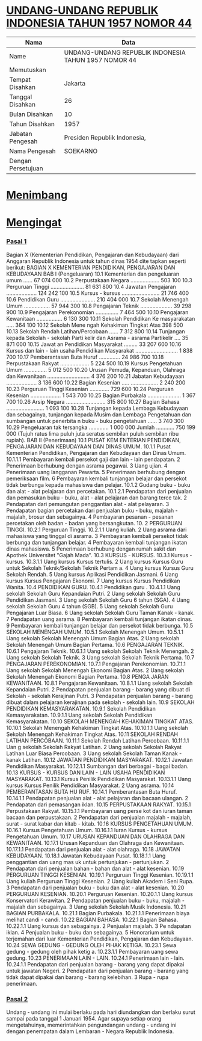 # [UNDANG-UNDANG REPUBLIK INDONESIA TAHUN 1957 NOMOR 44](http://example.org/legal/document/uu/1957/44)

| Nama | Data |
| ------ | ----- |
|Name|UNDANG-UNDANG REPUBLIK INDONESIA TAHUN 1957 NOMOR 44|
|Memutuskan||
|Tempat Disahkan|Jakarta|
|Tanggal Disahkan|26|
|Bulan Disahkan|10|
|Tahun Disahkan|1957|
|Jabatan Pengesah|Presiden Republik Indonesia,|
|Nama Pengesah|SOEKARNO|
|Dengan Persetujuan||
# [Menimbang](http://example.org/legal/document/uu/1957/44/menimbang)

# [Mengingat](http://example.org/legal/document/uu/1957/44/mengingat)


### [Pasal 1](http://example.org/legal/document/uu/1957/44/pasal/0001)
Bagian X (Kementerian Pendidikan, Pengajaran dan Kebudayaan) dari Anggaran Republik Indonesia untuk tahun dinas 1954 dite tapkan seperti berikut: BAGIAN X KEMENTERIAN PENDIDIKAN, PENGAJARAN DAN KEBUDAYAAN BAB I (Pengeluaran) 10.1 Kementerian dan pengeluaran umum ...... 67 074 000 10.2 Perpustakaan Negara ................... 503 100 10.3 Perguruan Tinggi ...................... 81 631 800 10.4 Jawatan Pengajaran .................... 124 242 100 10.5 Kursus - kursus ......................... 21 746 400 10.6 Pendidikan Guru ....................... 210 404 000 10.7 Sekolah Menengah Umum ................. 57 944 300 10.8 Pengajaran Teknik ..................... 39 298 900 10.9 Pengajaran Perekonomian ............... 7 464 500 10.10 Pengajaran Kewanitaan ................. 6 130 300 10.11 Sekolah Pendidikan Ke masyarakatan ..... 364 100 10.12 Sekolah Mene ngah Kehakiman Tingkat Atas 398 500 10.13 Sekolah Rendah Latihan/Percobaan ...... 7 312 800 10.14 Tunjangan kepada Sekolah - sekolah Parti kelir dan Asrama - asrama Partikelir .... 35 871 000 10.15 Jawat an Pendidikan Masyarakat ......... 33 207 600 10.16 Kursus dan lain - lain usaha Pendidikan Masyarakat ............................ 1 838 700 10.17 Pemberantasan Buta Huruf .............. 24 986 700 10.18 Perpustakaan Rakyat ................... 5 224 500 10.19 Kursus Pengetahuan Umum ............... 5 012 500 10.20 Urusan Pemuda, Kepanduan, Olahraga dan Kewanitaan ............................ 4 376 200 10.21 Jabatan Kebudayaan .................... 3 136 600 10.22 Bagian Kesenian ..... .................. 2 240 200 10.23 Perguruan Tinggi Kesenian ............. 729 600 10.24 Perguruan Kesenian .................... 1 543 700 10.25 Bagian Purbakala ...................... 1 367 700 10.26 Arsip Negara .......................... 315 800 10.27 Bagian Bahasa ......................... 1 093 100 10.28 Tunjangan kepada Lembaga Kebudayaan dan sebagainya, tunjangan kepada Musim dan Lembaga Pengetahuan dan sumbangan untuk penerbita n buku - buku pengetahuan ...... 3 740 300 10.29 Pengeluaran tak tersangka ............. 1 000 000 Jumlah ............ 750 199 000 (Tujuh ratus lima puluh juta seratus sembilan puluh sembilan ribu rupiah). BAB II (Penerimaan) 10.1 PUSAT KEM ENTERIAN PENDIDIKAN, PENGAJARAN DAN KEBUDAYAAN DAN DINAS UMUM. 10.1.1 Pusat Kementerian Pendidikan, Pengajaran dan Kebudayaan dan Dinas Umum. 10.1.1.1 Pembayaran kembali persekot gaji dan lain - lain pendapatan. 2 Penerimaan berhubung dengan asrama pegawai. 3 Uang ujian. 4 Penerimaan uang langganan Pewarta. 5 Penerimaan berhubung dengan pemeriksaan film. 6 Pembayaran kembali tunjangan belajar dan persekot tidak berbunga kepada mahasiswa dan pelajar. 10.1.2 Gudang buku - buku dan alat - alat pelajaran dan percetakan. 10.1.2.1 Pendapatan dari penjualan dan pemasukan buku - buku, alat - alat pelajaran dan barang terce tak. 2 Pendapatan dari pemungutan penggantian alat - alat pelayaran. 3 Pendapatan bagian percetakan dari penjualan buku - buku, majalah - majalah, brosur dan sebagainya. 4 Pembayaran pesanan - pesanan percetakan oleh badan - badan yang bersangkutan. 10. 2 PERGURUAN TINGGI. 10.2.1 Perguruan Tinggi. 10.2.1.1 Uang kuliah. 2 Uang asrama dari mahasiswa yang tinggal di asrama. 3 Pembayaran kembali persekot tidak berbunga dan tunjangan belajar. 4 Pembayaran kembali tunjangan ikatan dinas mahasiswa. 5 Penerimaan berhubung dengan rumah sakit dan Apothek Universitet "Gajah Mada". 10.3 KURSUS - KURSUS. 10.3.1 Kursus - kursus. 10.3.1.1 Uang kursus Kursus tertulis. 2 Uang kursus Kursus Guru untuk Sekolah Teknik/Sekolah Teknik Pertam a. 4 Uang kursus Kursus Guru Sekolah Rendah. 5 Uang kursus Aplikasi Pendidikan Jasmani. 6 Uang kursus Kursus Pengajaran Ekonomi. 7 Uang kursus Kursus Pendidikan Wanita. 10.4 PENDIDIKAN GURU. 10.4.1 Pendidikan guru . 10.4.1.1 Uang sekolah Sekolah Guru Kepandaian Putri. 2 Uang sekolah Sekolah Guru Pendidikan Jasmani. 3 Uang sekolah Sekolah Guru 6 tahun (SGA). 4 Uang sekolah Sekolah Guru 4 tahun (SGB). 5 Uang sekolah Sekolah Guru Pengajaran Luar Biasa. 6 Uang sekolah Sekolah Guru Taman Kanak - kanak. 7 Pendapatan uang asrama. 8 Pembayaran kembali tunjangan ikatan dinas. 9 Pembayaran kembali tunjangan belajar dan persekot tidak berbunga. 10.5 SEKOLAH MENENGAH UMUM. 10.5.1 Sekolah Menengah Umum. 10.5.1.1 Uang sekolah Sekolah Menengah Umum Bagian Atas. 2 Uang sekolah Sekolah Menengah Umum Bagian Pertama. 10.6 PENGAJARAN TEKNIK. 10.6.1 Pengajaran Teknik. 10.6.1.1 Uang sekolah Sekolah Teknik Menengah. 2 Uang sekolah Sekolah Teknik. 3 Uang sekolah Sekolah Teknik Pertama. 10.7 PENGAJARAN PEREKONOMIAN. 10.7.1 Pengajaran Perekonomian. 10.7.1.1 Uang sekolah Sekolah Menengah Ekonomi Bagian Atas. 2 Uang sekolah Sekolah Menengah Ekonomi Bagian Pertama. 10.8 PENGA JARAN KEWANITAAN. 10.8.1 Pengajaran Kewanitaan. 10.8.1.1 Uang sekolah Sekolah Kepandaian Putri. 2 Pendapatan penjualan barang - barang yang dibuat di Sekolah - sekolah Kerajinan Putri. 3 Pendapatan penjualan barang - barang dibuat dalam pelajaran kerajinan pada sekolah - sekolah lain. 10.9 SEKOLAH PENDIDIKAN KEMASYARAKATAN. 10.9.1 Sekolah Pendidikan Kemasyarakatan. 10.9.1.1 Uang sekolah Sekolah Pendidikan Kemasyarakatan. 10.10 SEKOLAH MENENGAH KEHAKIMAN TINGKAT ATAS. 10.10.1 Sekolah Menengah Kehakiman Tingkat Atas. 10.10.1.1 Uang sekolah Sekolah Menengah Kehakiman Tingkat Atas. 10.11 SEKOLAH RENDAH LATIHAN PERCOBAAN. 10.11.1 Sekolah Rendah Latihan Percobaan. 10.11.1.1 Uan g sekolah Sekolah Rakyat Latihan. 2 Uang sekolah Sekolah Rakyat Latihan Luar Biasa Percobaan. 3 Uang sekolah Sekolah Taman Kanak - kanak Latihan. 10.12 JAWATAN PENDIDIKAN MASYARAKAT. 10.12.1 Jawatan Pendidikan Masyarakat. 10.12.1.1 Sumbangan dari berbagai - bagai badan. 10.13 KURSUS - KURSUS DAN LAIN - LAIN USAHA PENDIDIKAN MASYARAKAT. 10.13.1 Kursus Penilik Pendidikan Masyarakat. 10.13.1.1 Uang kursus Kursus Penilik Pendidikan Masyarakat. 2 Uang asrama. 10.14 PEMBERANTASAN BUTA HU RUF. 10.14.1 Pemberantasan Buta Huruf. 10.14.1.1 Pendapatan penjualan alat - alat pelajaran dan bacaan ulangan. 2 Pendapatan dari pemasangan iklan. 10.15 PERPUSTAKAAN RAKYAT. 10.15.1 Perpustakaan Rakyat. 10.15.1.1 Pembayaran uang perse kot dan iuran taman bacaan dan perpustakaan. 2 Pendapatan dari penjualan majalah - majalah, surat - surat kabar dan kitab - kitab. 10.16 KURSUS PENGETAHUAN UMUM. 10.16.1 Kursus Pengetahuan Umum. 10.16.1.1 Iuran Kursus - kursus Pengetahuan Umum. 10.17 URUSAN KEPANDUAN DAN OLAHRAGA DAN KEWANITAAN. 10.17.1 Urusan Kepanduan dan Olahraga dan Kewanitaan. 10.17.1.1 Pendapatan dari penjualan alat - alat olahraga. 10.18 JAWATAN KEBUDAYAAN. 10.18.1 Jawatan Kebudayaan Pusat. 10.18.1.1 Uang penggantian dan uang mas uk untuk pertunjukan - pertunjukan. 2 Pendapatan dari penjualan bahan - bahan dan alat - alat kesenian. 10.19 PERGURUAN TINGGI KESENIAN. 10.19.1 Perguruan Tinggi Kesenian. 10.19.1.1 Uang kuliah Perguruan Tinggi Kesenian. 2 Uang kuliah Akadem i Seni Rupa. 3 Pendapatan dari penjualan buku - buku dan alat - alat kesenian. 10.20 PERGURUAN KESENIAN. 10.20.1 Perguruan Kesenian. 10.20.1.1 Uang kursus Konservatori Kerawitan. 2 Pendapatan penjualan buku - buku, majalah - majalah dan sebagainya. 3 Uang sekolah Sekolah Musik Indonesia. 10.21 BAGIAN PURBAKALA. 10.21.1 Bagian Purbakala. 10.21.1.1 Penerimaan biaya melihat candi - candi. 10.22 BAGIAN BAHASA. 10.22.1 Bagian Bahasa. 10.22.1.1 Uang kursus dan sebagainya. 2 Penjualan majalah. 3 Pe ndapatan iklan. 4 Penjualan buku - buku dan sebagainya. 5 Honorarium untuk terjemahan dari luar Kementerian Pendidikan, Pengajaran dan Kebudayaan. 10.24 SEWA GEDUNG - GEDUNG OLEH PIHAK KETIGA. 10.23.1 Sewa gedung - gedung oleh pihak ketig a. 10.23.1.1 Pembayaran uang sewa gedung. 10.23 PENERIMAAN LAIN - LAIN. 10.24.1 Penerimaan lain - lain. 10.24.1.1 Pendapatan dari penjualan barang - barang yang dapat dipakai untuk jawatan Negeri. 2 Pendapatan dari penjualan barang - barang yang tidak dapat dipakai dan barang - barang kelebihan. 3 Rupa - rupa penerimaan.


### [Pasal 2](http://example.org/legal/document/uu/1957/44/pasal/0002)
Undang - undang ini mulai berlaku pada hari diundangkan dan berlaku surut sampai pada tanggal 1 Januari 1954. Agar supaya setiap orang mengetahuinya, memerintahkan pengundangan undang - undang ini dengan penempatan dalam Lembaran - Negara Republik Indonesia.
